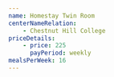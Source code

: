 ```yaml
---
name: Homestay Twin Room
centerNameRelation:
    - Chestnut Hill College
priceDetails:
    - price: 225
      payPeriod: weekly
mealsPerWeek: 16
---
```

